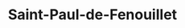 ---
title: Saint-Paul-de-Fenouillet
url: /saint-paul-de-fenouillet/
latitude: 42.809
longitude: 2.5
---